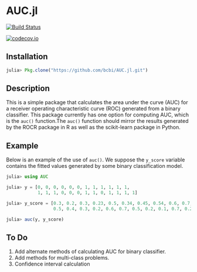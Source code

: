 # AUC.jl

[![Build Status](https://travis-ci.org/bcbi/AUC.jl.svg?branch=master)](https://travis-ci.org/bcbi/AUC.jl)

[![codecov.io](http://codecov.io/github/bcbi/AUC.jl/coverage.svg?branch=master)](http://codecov.io/github/bcbi/AUC.jl?branch=master)

## Installation
```julia
julia> Pkg.clone("https://github.com/bcbi/AUC.jl.git")
```


## Description
This is a simple package that calculates the area under the curve (AUC) for a receiver operating characteristic curve (ROC) generated from a binary classifier. This package currently has one option for computing AUC, which is the `auc()` function.The `auc()` function should mirror the results generated by the ROCR package in R as well as the scikit-learn package in Python.


## Example
Below is an example of the use of `auc()`. We suppose the `y_score` variable contains the fitted values generated by some binary classification model.

```julia
julia> using AUC

julia> y = [0, 0, 0, 0, 0, 0, 1, 1, 1, 1, 1, 1,
            1, 1, 1, 0, 0, 0, 1, 1, 0, 1, 1, 1, 1]

julia> y_score = [0.3, 0.2, 0.3, 0.23, 0.5, 0.34, 0.45, 0.54, 0.6, 0.7, 0.8, 0.65,
                  0.5, 0.4, 0.3, 0.2, 0.6, 0.7, 0.5, 0.2, 0.1, 0.7, 0.2, 0.7, 0.4]

julia> auc(y, y_score)
```

## To Do
 1. Add alternate methods of calculating AUC for binary classifier.
 2. Add methods for multi-class problems.
 3. Confidence interval calculation
